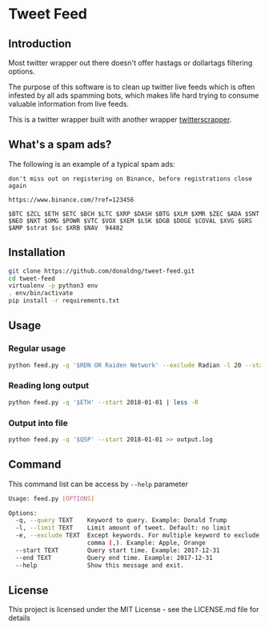 
# Tweet Feed

## Introduction

Most twitter wrapper out there doesn't offer hastags or dollartags filtering options. 

The purpose of this software is to clean up twitter live feeds which is often infested by all ads spamming bots, which makes life hard trying to consume valuable information from live feeds.

This is a twitter wrapper built with another wrapper [twitterscrapper](https://github.com/taspinar/twitterscraper
).

## What's a spam ads?

The following is an example of a typical spam ads:

```
don't miss out on registering on Binance, before registrations close again

https://www.binance.com/?ref=123456

$BTC $ZCL $ETH $ETC $BCH $LTC $XRP $DASH $BTG $XLM $XMR $ZEC $ADA $SNT $NEO $NXT $OMG $POWR $VTC $VOX $XEM $LSK $DGB $DOGE $COVAL $XVG $GRS $AMP $strat $sc $XRB $NAV  94482
```

## Installation

```sh
git clone https://github.com/donaldng/tweet-feed.git
cd tweet-feed
virtualenv -p python3 env
. env/bin/activate
pip install -r requirements.txt
```

## Usage

### Regular usage

```sh
python feed.py -q '$RDN OR Raiden Network' --exclude Radian -l 20 --start 2018-01-15 --end 2018-02-10
```

### Reading long output

```sh
python feed.py -q '$ETH' --start 2018-01-01 | less -R
```

### Output into file

```sh
python feed.py -q '$QSP' --start 2018-01-01 >> output.log
```

## Command

This command list can be access by ```--help``` parameter

```sh
Usage: feed.py [OPTIONS]

Options:
  -q, --query TEXT    Keyword to query. Example: Donald Trump
  -l, --limit TEXT    Limit amount of tweet. Default: no limit
  -e, --exclude TEXT  Except keywords. For multiple keyword to exclude, use
                      comma (,). Example: Apple, Orange
  --start TEXT        Query start time. Example: 2017-12-31
  --end TEXT          Query end time. Example: 2017-12-31
  --help              Show this message and exit.
```

## License

This project is licensed under the MIT License - see the LICENSE.md file for details